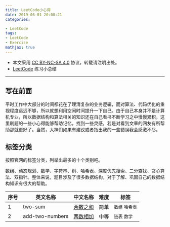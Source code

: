 ```yaml
---
title: LeetCode小心得
date: 2019-06-01 20:00:21
categories:

- LeetCode
tags:
- LeetCode 
- Exercise
mathjax: true
---
```


* 本文采用 [CC BY-NC-SA 4.0](https://creativecommons.org/licenses/by-nc-sa/4.0/deed.zh) 协议，转载请注明出处。
* [LeetCode](https://leetcode-cn.com/) 练习小总结

---
## 写在前面
平时工作中大部分的时间都花在了理清复杂的业务逻辑，而对算法、代码优化的重视程度远远不够，所以就想利用空闲时间提升一下自己。由于自己本身并不是计算机专业，所以数据结构和算法相关的知识还在自己看书不断学习之中慢慢累积，这里刷题的一些小心得能够帮助记忆，找到一些灵感，若是对看到文章的网友有所帮助那就更好了。当然，大神们如果有建议或者指出我的一些错误我会感激不尽。

## 标签分类

按照官网的标签分类，列举出最多的十个类别吧。

数组、动态规划、数学、字符串、树、哈希表、深度优先搜索、二分查找、贪心算法、双指针。整体来说，题目涉及了很多数据结构，对于了解、巩固自己的数据结构知识有很大的帮助。



| 序号 | 英文名称 | 中文名称| 难度 | 标签 |
| ---- | -------- | ------------- | ----------- | ----------- |
| 1 | two-sum | [两数之和](../../LeetCode/Leet1_two-sum/) | 简单 | `数组` `哈希表` |
| 2 | add-two-numbers | [两数相加](../../LeetCode/Leet2_add-two-numbers/) | 中等 | `链表` `数学` |

